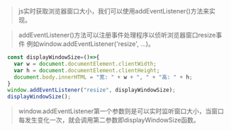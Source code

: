 >js实时获取浏览器窗口大小，我们可以使用addEventListener()方法来实现。

>addEventListener()方法可以注册事件处理程序以侦听浏览器窗口resize事件
例如window.addEventListener('resize', ...)。
```javascript
  const displayWindowSize=()=>{
    var w = document.documentElement.clientWidth;
    var h = document.documentElement.clientHeight;
    document.body.innerHTML = "宽: " + w + ", " + "高: " + h;
  }
  window.addEventListener("resize", displayWindowSize);
  displayWindowSize();
```
>window.addEventListener第一个参数则是可以实时监听窗口大小，当窗口每发生变化一次，就会调用第二参数即displayWindowSize函数。